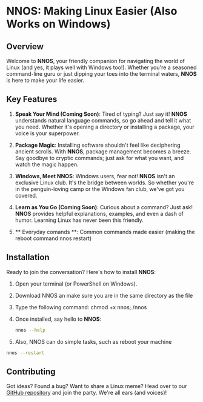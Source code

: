 # NNOS: Making Linux Easier (Also Works on Windows)

## Overview

Welcome to **NNOS**, your friendly companion for navigating the world of Linux (and yes, it plays well with Windows too!). Whether you're a seasoned command-line guru or just dipping your toes into the terminal waters, **NNOS** is here to make your life easier.

## Key Features

1. **Speak Your Mind (Coming Soon)**: Tired of typing? Just say it! **NNOS** understands natural language commands, so go ahead and tell it what you need. Whether it's opening a directory or installing a package, your voice is your superpower.

2. **Package Magic**: Installing software shouldn't feel like deciphering ancient scrolls. With **NNOS**, package management becomes a breeze. Say goodbye to cryptic commands; just ask for what you want, and watch the magic happen.

3. **Windows, Meet NNOS**: Windows users, fear not! **NNOS** isn't an exclusive Linux club. It's the bridge between worlds. So whether you're in the penguin-loving camp or the Windows fan club, we've got you covered.

4. **Learn as You Go (Coming Soon)**: Curious about a command? Just ask! **NNOS** provides helpful explanations, examples, and even a dash of humor. Learning Linux has never been this friendly.
5. ** Everyday comands **: Common commands  made easier (making the reboot command nnos restart)
## Installation

Ready to join the conversation? Here's how to install **NNOS**:

1. Open your terminal (or PowerShell on Windows).
2. Download NNOS an make sure you are in the same directory as the file
3. Type the following command:
chmod +x nnos;./nnos
4. Once installed, say hello to **NNOS**:

   ```bash
   nnos --help
   ```
5. Also, NNOS can do simple tasks, such as reboot your machine

 ```bash
 nnos --restart
 ```

## Contributing

Got ideas? Found a bug? Want to share a Linux meme? Head over to our [GitHub repository](https://github.com/natuworkguy/NNOS) and join the party. We're all ears (and voices)!
